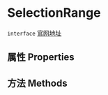 # SelectionRange
`interface` [官网地址](https://microsoft.github.io/monaco-editor/docs.html#interfaces/languages.SelectionRange.html)
## 属性 Properties
## 方法 Methods

